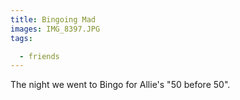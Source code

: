 ```yaml
---
title: Bingoing Mad
images: IMG_8397.JPG
tags:

  - friends
---
```

The night we went to Bingo for Allie's "50 before 50".